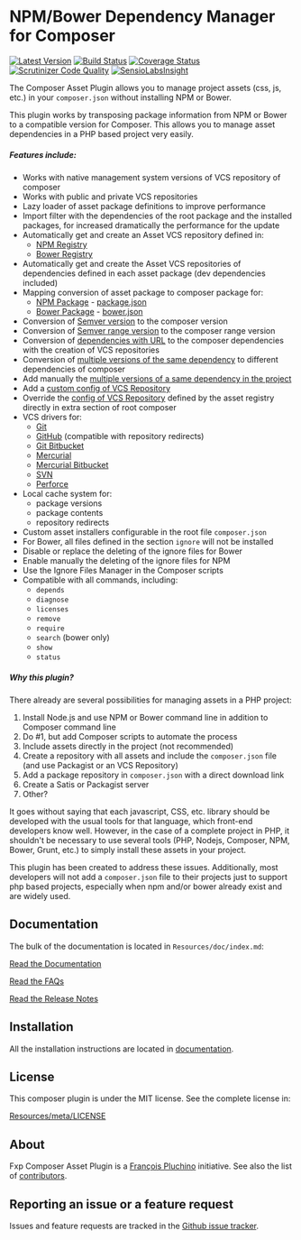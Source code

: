 NPM/Bower Dependency Manager for Composer
=========================================

[![Latest Version](https://img.shields.io/packagist/v/fxp/composer-asset-plugin.svg)](https://packagist.org/packages/fxp/composer-asset-plugin)
[![Build Status](https://img.shields.io/travis/francoispluchino/composer-asset-plugin/1.0.svg)](https://travis-ci.org/francoispluchino/composer-asset-plugin)
[![Coverage Status](https://img.shields.io/coveralls/francoispluchino/composer-asset-plugin/1.0.svg)](https://coveralls.io/r/francoispluchino/composer-asset-plugin)
[![Scrutinizer Code Quality](https://scrutinizer-ci.com/g/francoispluchino/composer-asset-plugin/badges/quality-score.png?b=1.0)](https://scrutinizer-ci.com/g/francoispluchino/composer-asset-plugin)
[![SensioLabsInsight](https://img.shields.io/sensiolabs/i/0d67ca33-5a72-46b8-b109-cfbf95673fce.png)](https://insight.sensiolabs.com/projects/0d67ca33-5a72-46b8-b109-cfbf95673fce)

The Composer Asset Plugin allows you to manage project assets (css, js, etc.) in your `composer.json`
without installing NPM or Bower.

This plugin works by transposing package information from NPM or Bower to a compatible version for Composer.
This allows you to manage asset dependencies in a PHP based project very easily.


##### Features include:

- Works with native management system versions of VCS repository of composer
- Works with public and private VCS repositories
- Lazy loader of asset package definitions to improve performance
- Import filter with the dependencies of the root package and the installed packages, for increased dramatically the performance for the update
- Automatically get and create an Asset VCS repository defined in:
  - [NPM Registry](https://www.npmjs.org)
  - [Bower Registry](http://bower.io/search)
- Automatically get and create the Asset VCS repositories of dependencies defined
  in each asset package (dev dependencies included)
- Mapping conversion of asset package to composer package for:
  - [NPM Package](https://www.npmjs.org/doc/package.json.html) - [package.json](Resources/doc/schema.md#npm-mapping)
  - [Bower Package](http://bower.io/docs/creating-packages) - [bower.json](Resources/doc/schema.md#bower-mapping)
- Conversion of [Semver version](Resources/doc/schema.md#verison-conversion) to the composer version
- Conversion of [Semver range version](Resources/doc/schema.md#range-verison-conversion) to the composer range version
- Conversion of [dependencies with URL](Resources/doc/schema.md#url-range-verison-conversion) to the composer dependencies with the creation of VCS repositories
- Conversion of [multiple versions of the same dependency](Resources/doc/schema.md#multiple-version-of-depdendency-in-the-same-project) to different dependencies of composer
- Add manually the [multiple versions of a same dependency in the project](Resources/doc/index.md#usage-with-multiple-version-of-a-same-dependency)
- Add a [custom config of VCS Repository](Resources/doc/index.md#usage-with-vcs-repository)
- Override the [config of VCS Repository](Resources/doc/index.md#overriding-the-config-of-a-vcs-repository) defined by the asset registry directly in extra section of root composer
- VCS drivers for:
  - [Git](Resources/doc/index.md#usage-with-vcs-repository)
  - [GitHub](Resources/doc/index.md#usage-with-vcs-repository) (compatible with repository redirects)
  - [Git Bitbucket](Resources/doc/index.md#usage-with-vcs-repository)
  - [Mercurial](Resources/doc/index.md#usage-with-vcs-repository)
  - [Mercurial Bitbucket](Resources/doc/index.md#usage-with-vcs-repository)
  - [SVN](Resources/doc/index.md#usage-with-vcs-repository)
  - [Perforce](Resources/doc/index.md#usage-with-vcs-repository)
- Local cache system for:
  - package versions
  - package contents
  - repository redirects
- Custom asset installers configurable in the root file `composer.json`
- For Bower, all files defined in the section `ignore` will not be installed
- Disable or replace the deleting of the ignore files for Bower
- Enable manually the deleting of the ignore files for NPM
- Use the Ignore Files Manager in the Composer scripts
- Compatible with all commands, including:
  - `depends`
  - `diagnose`
  - `licenses`
  - `remove`
  - `require`
  - `search` (bower only)
  - `show`
  - `status`

##### Why this plugin?

There already are several possibilities for managing assets in a PHP project:

1. Install Node.js and use NPM or Bower command line in addition to Composer command line
2. Do #1, but add Composer scripts to automate the process
3. Include assets directly in the project (not recommended)
4. Create a repository with all assets and include the `composer.json` file (and use Packagist or an VCS Repository)
5. Add a package repository in `composer.json` with a direct download link
6. Create a Satis or Packagist server
7. Other?

It goes without saying that each javascript, CSS, etc. library should be developed with the usual tools for that
language, which front-end developers know well. However, in the case of a complete project in PHP, it shouldn't 
be necessary to use several tools (PHP, Nodejs, Composer, NPM, Bower, Grunt, etc.) to simply install
these assets in your project.

This plugin has been created to address these issues. Additionally, most developers will not add a `composer.json`
file to their projects just to support php based projects, especially when npm and/or bower already exist and are
widely used.

Documentation
-------------

The bulk of the documentation is located in `Resources/doc/index.md`:

[Read the Documentation](Resources/doc/index.md)

[Read the FAQs](Resources/doc/faqs.md)

[Read the Release Notes](https://github.com/francoispluchino/composer-asset-plugin/releases)

Installation
------------

All the installation instructions are located in [documentation](Resources/doc/index.md).

License
-------

This composer plugin is under the MIT license. See the complete license in:

[Resources/meta/LICENSE](Resources/meta/LICENSE)

About
-----

Fxp Composer Asset Plugin is a [François Pluchino](https://github.com/francoispluchino) initiative.
See also the list of [contributors](https://github.com/francoispluchino/composer-asset-plugin/contributors).

Reporting an issue or a feature request
---------------------------------------

Issues and feature requests are tracked in the [Github issue tracker](https://github.com/francoispluchino/composer-asset-plugin/issues).
